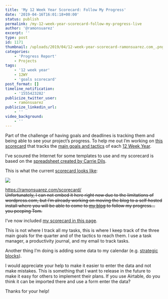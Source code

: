 ```yaml
---
title: 'My 12 Week Year Scorecard: Follow My Progress'
date: '2019-04-16T16:01:18+00:00'
status: publish
permalink: /my-12-week-year-scorecard-follow-my-progress-live
author: '@ramonsuarez'
excerpt: ''
type: post
id: 1171
thumbnail: /uploads/2019/04/12-week-year-scorecard-ramonsuarez.com_.png
categories: 
    - 'Progress Report'
    - Projects
tags:
    - '12 week year'
    - 12WY
    - 'goals scorecard'
post_format: []
timeline_notification:
    - '1555423282'
publicize_twitter_user:
    - ramonsuarez
publicize_linkedin_url:
    - ''
video_background:
    - ''
---
```

Part of the challenge of having goals and deadlines is tracking them and being able to see your project’s progress. To help me out I’m working on [this scorecard](https://ramonsuarez.com/scorecard/) that tracks the [main goals and tactics](https://ramonsuarez.com/my-vision-and-plan/) of each [12 Week Year](https://ramonsuarez.com/12-week-year-summary-and-review/).

I’ve scoured the Internet for some templates to use and my scorecard is based on the [spreadsheet created by Carrie Dils](https://carriedils.com/book-review-the-12-week-year/).

This is what the current [scorecard looks like](https://ramonsuarez.com/scorecard/):

![](/uploads/2019/04/12-week-year-scorecard-ramonsuarez.com_.png)<figcaption><https://ramonsuarez.com/scorecard/></figcaption><del>Unfortunately, I can not embed it here right now due to the limitations of wordpress.com, but I’m already working on moving the blog to a self hosted install where you will be able to come to </del>[<del>my blog</del>](https://ramonsuarez.com)<del> to follow my progress… you peeping Tom.</del>

I’ve now included [my scorecard in this page](https://ramonsuarez.com/scorecards/).

This is not where I track all my tasks, this is where I keep track of the three main goals for the quarter and of the tactics to reach them. I use a task manager, a productivity journal, and my email to track tasks.

Another thing I’m doing is adding some data to my calendar (e.g. [strategic blocks](https://ramonsuarez.com/12-week-year-summary-and-review/)).

I would appreciate your help to make it easier to enter the data and not make mistakes. This is something that I want to release in the future to make it easy for others to implement their plans. If you use Airtable, do you think it can be imported there and use a form enter the data?

Thanks for your help!